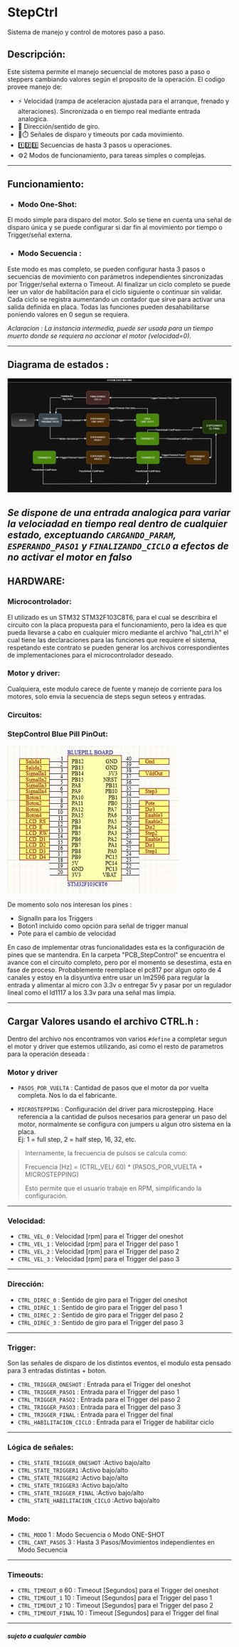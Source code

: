 # StepCtrl 
Sistema de manejo y control de motores paso a paso.
## Descripción:
Este sistema permite el manejo secuencial de motores paso a paso o steppers cambiando valores según el proposito de la operación. 
El codigo provee manejo de: 
- ⚡ Velocidad (rampa de aceleracion ajustada para el arranque, frenado y alteraciones).
  Sincronizada o en tiempo real mediante entrada analogica.
- 🔄 Dirección/sentido de giro.
- 🔫⏱️ Señales de disparo y timeouts por cada movimiento.
- 1️⃣2️⃣3️⃣ Secuencias de hasta 3 pasos u operaciones.
- ⚙️2 Modos de funcionamiento, para tareas simples o complejas.
---
## Funcionamiento:
- ### Modo One-Shot:  
El modo simple para disparo del motor. Solo se tiene en cuenta una señal de disparo única y se puede configurar si dar fin al movimiento por tiempo o Trigger/señal externa.
- ### Modo Secuencia : 
Este modo es mas completo, se pueden configurar hasta 3 pasos o secuencias de movimiento con parámetros independientes sincronizadas por Trigger/señal externa o Timeout.
Al finalizar un ciclo completo se puede leer un valor de habilitación para el ciclo siguiente o continuar sin validar.
Cada ciclo se registra aumentando un contador que sirve para activar una salida definida en placa.
Todas las funciones pueden desahabilitarse poniendo valores en 0 segun se requiera.

*Aclaracion : La instancia intermedia, puede ser usada para un tiempo muerto donde se requiera no accionar el motor (velocidad=0).* 

---

## Diagrama de estados :
![Image_Alt](https://github.com/lucashorminoguez/StepCtrl/blob/main/StepCtrl.diagramaDeEstados.png?raw=true)

*Se dispone de una entrada analogica para variar la velociadad en tiempo real dentro de cualquier estado, exceptuando `CARGANDO_PARAM`, `ESPERANDO_PASO1` y `FINALIZANDO_CICLO` a efectos de no activar el motor en falso*
---
## HARDWARE:
### Microcontrolador:
El utilizado es un STM32 STM32F103C8T6, para el cual se describira el circuito con la placa propuesta para el funcionamiento, pero la idea es que pueda llevarse a cabo en cualquier micro mediante el archivo "hal_ctrl.h" el cual tiene las declaraciones para las funciones que requiere el sistema, respetando este contrato se pueden generar los archivos correspondientes de implementaciones para el microcontrolador deseado.
### Motor y driver:
Cualquiera, este modulo carece de fuente y manejo de corriente para los motores, solo envia la secuencia de steps segun seteos y entradas.
### Circuitos:
### StepControl Blue Pill PinOut: 
![Image_Alt](https://github.com/lucashorminoguez/StepCtrl/blob/main/StepCtrl.BluePillPinOut.png?raw=true)

De momento solo nos interesan los pines : 
- SignalIn para los Triggers
- Boton1 incluido como opción para señal de trigger manual
- Pote para el cambio de velocidad

En caso de implementar otras funcionalidades esta es la configuración de pines que se mantendra.
En la carpeta "PCB_StepControl" se encuentra el avance con el circuito completo, pero por el momento se desestima, esta en fase de proceso. Probablemente reemplace el pc817 por algun opto de 4 canales y estoy en la disyuntiva entre usar un lm2596 para regular la entrada y alimentar al micro con 3.3v o entregar 5v y pasar por un regulador lineal como el ld1117 a los 3.3v para una señal mas limpia.

---

## Cargar Valores usando el archivo CTRL.h :
Dentro del archivo nos encontramos von varios `#define` a completar segun el motor y driver que estemos utilizando, asi como el resto de parametros para la operación deseada :

### Motor y driver

- `PASOS_POR_VUELTA` : Cantidad de pasos que el motor da por vuelta completa. Nos lo da el fabricante. 

- `MICROSTEPPING`    : Configuración del driver para microstepping. Hace referencia a la cantidad de pulsos necesarios para generar un paso del motor, normalmente se configura con jumpers u algun otro sistema en la placa.  
  Ej: 1 = full step, 2 = half step, 16, 32, etc.

> Internamente, la frecuencia de pulsos se calcula como:  
> 
> Frecuencia [Hz] = (CTRL_VEL/ 60) * (PASOS_POR_VUELTA * MICROSTEPPING)
> 
> Esto permite que el usuario trabaje en RPM, simplificando la configuración.

---
### Velocidad:
- `CTRL_VEL_0` : Velocidad [rpm] para el Trigger del oneshot
- `CTRL_VEL_1` : Velocidad [rpm] para el Trigger del paso 1  
- `CTRL_VEL_2` : Velocidad [rpm] para el Trigger del paso 2
- `CTRL_VEL_3` : Velocidad [rpm] para el Trigger del paso 3
---
### Dirección:
- `CTRL_DIREC_0` : Sentido de giro para el Trigger del oneshot
- `CTRL_DIREC_1` : Sentido de giro para el Trigger del paso 1
- `CTRL_DIREC_2` : Sentido de giro para el Trigger del paso 2
- `CTRL_DIREC_3` : Sentido de giro para el Trigger del paso 3
---
### Trigger:
Son las señales de disparo de los distintos eventos, el modulo esta pensado para 3 entradas distintas + boton.
- `CTRL_TRIGGER_ONESHOT`    : Entrada para el Trigger del oneshot
- `CTRL_TRIGGER_PASO1`      : Entrada para el Trigger del paso 1
- `CTRL_TRIGGER_PASO2`      : Entrada para el Trigger del paso 2
- `CTRL_TRIGGER_PASO3`      : Entrada para el Trigger del paso 3
- `CTRL_TRIGGER_FINAL`      : Entrada para el Trigger del final
- `CTRL_HABILITACION_CICLO` : Entrada para el Trigger de habilitar ciclo
---
### Lógica de señales:
- `CTRL_STATE_TRIGGER_ONESHOT`    :Activo bajo/alto
- `CTRL_STATE_TRIGGER1`           :Activo bajo/alto  
- `CTRL_STATE_TRIGGER2`           :Activo bajo/alto
- `CTRL_STATE_TRIGGER3`           :Activo bajo/alto
- `CTRL_STATE_TRIGGER_FINAL`      :Activo bajo/alto
- `CTRL_STATE_HABILITACION_CICLO` :Activo bajo/alto
### Modo:
- `CTRL_MODO`            1       : Modo Secuencia o Modo ONE-SHOT
- `CTRL_CANT_PASOS`      3       : Hasta 3 Pasos/Movimientos independientes en Modo Secuencia
---
### Timeouts:
- `CTRL_TIMEOUT_0`       60      : Timeout [Segundos] para el Trigger del oneshot
- `CTRL_TIMEOUT_1`       10      : Timeout [Segundos] para el Trigger del paso 1
- `CTRL_TIMEOUT_2`       10      : Timeout [Segundos] para el Trigger del paso 2
- `CTRL_TIMEOUT_FINAL`   10      : Timeout [Segundos] para el Trigger del final
---
##### *sujeto a cualquier cambio*
